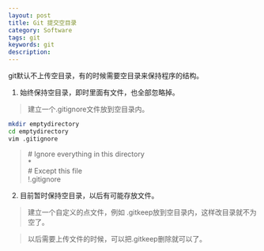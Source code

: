 ```yaml
---
layout: post
title: Git 提交空目录
category: Software
tags: git
keywords: git
description:
---
```


git默认不上传空目录，有的时候需要空目录来保持程序的结构。

1. 始终保持空目录，即时里面有文件，也全部忽略掉。

> 建立一个.gitignore文件放到空目录内。
```bash
mkdir emptydirectory
cd emptydirectory
vim .gitignore
```

> \# Ignore everything in this directory<br>
> *<br>
> \# Except this file<br>
> !.gitignore<br>

2. 目前暂时保持空目录，以后有可能存放文件。

> 建立一个自定义的点文件，例如 .gitkeep放到空目录内，这样改目录就不为空了。

> 以后需要上传文件的时候，可以把.gitkeep删除就可以了。
